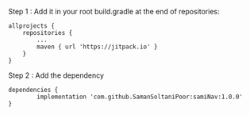 Step 1 : Add it in your root build.gradle at the end of repositories:

	allprojects {
		repositories {
			...
			maven { url 'https://jitpack.io' }
		}
	}
Step 2 : Add the dependency

	dependencies {
	        implementation 'com.github.SamanSoltaniPoor:samiNav:1.0.0'
	}

